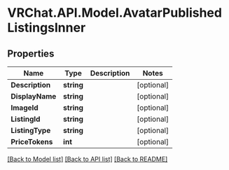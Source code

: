 # VRChat.API.Model.AvatarPublishedListingsInner

## Properties

Name | Type | Description | Notes
------------ | ------------- | ------------- | -------------
**Description** | **string** |  | [optional] 
**DisplayName** | **string** |  | [optional] 
**ImageId** | **string** |  | [optional] 
**ListingId** | **string** |  | [optional] 
**ListingType** | **string** |  | [optional] 
**PriceTokens** | **int** |  | [optional] 

[[Back to Model list]](../README.md#documentation-for-models) [[Back to API list]](../README.md#documentation-for-api-endpoints) [[Back to README]](../README.md)

